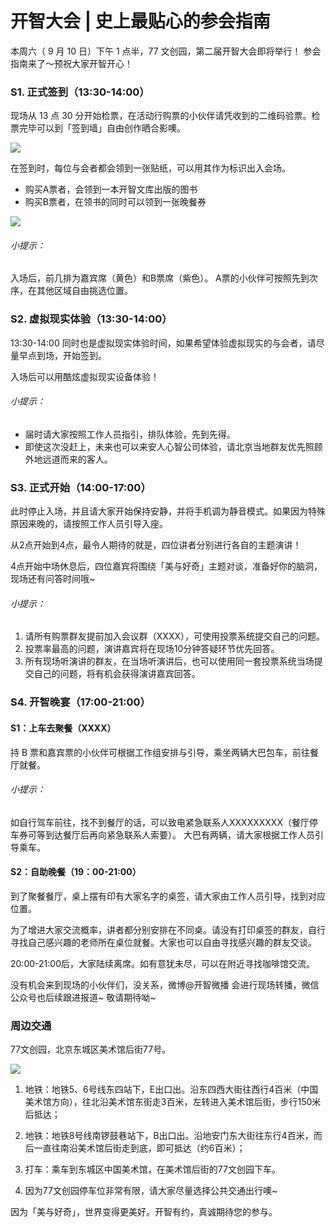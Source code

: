 # 开智大会 | 史上最贴心的参会指南

本周六（ 9 月 10 日）下午 1 点半，77 文创园，第二届开智大会即将举行！
参会指南来了～预祝大家开智开心！

### S1. 正式签到（13:30-14:00）

现场从 13 点 30 分开始检票，在活动行购票的小伙伴请凭收到的二维码验票。检票完毕可以到「签到墙」自由创作晒合影噢。

![](http://note.youdao.com/yws/public/resource/28178191341a57ed10066b5654fd9085/xmlnote/802D8BAC4FCA42B68AC64886E9B2C191/48513)

在签到时，每位与会者都会领到一张贴纸，可以用其作为标识出入会场。

 - 购买A票者，会领到一本开智文库出版的图书
 - 购买B票者，在领书的同时可以领到一张晚餐券

![](http://note.youdao.com/yws/public/resource/28178191341a57ed10066b5654fd9085/xmlnote/B45826A8A03243719A9B36B7D7C9BCE4/48512)

###### 小提示：
入场后，前几排为嘉宾席（黄色）和B票席（紫色）。
A票的小伙伴可按照先到次序，在其他区域自由挑选位置。


### S2. 虚拟现实体验（13:30-14:00）

13:30-14:00 同时也是虚拟现实体验时间，如果希望体验虚拟现实的与会者，请尽量早点到场，开始签到。

入场后可以用酷炫虚拟现实设备体验！

###### 小提示：

- 届时请大家按照工作人员指引，排队体验，先到先得。
- 即使这次没赶上，未来也可以来安人心智公司体验，请北京当地群友优先照顾外地远道而来的客人。

### S3. 正式开始（14:00-17:00）

此时停止入场，并且请大家开始保持安静，并将手机调为静音模式。如果因为特殊原因来晚的，请按照工作人员引导入座。

从2点开始到4点，最令人期待的就是，四位讲者分别进行各自的主题演讲！

4点开始中场休息后，四位嘉宾将围绕「美与好奇」主题对谈，准备好你的脑洞，现场还有问答时间哦~

###### 小提示：

1. 请所有购票群友提前加入会议群（XXXX），可使用投票系统提交自己的问题。
2. 投票率最高的问题，演讲嘉宾将在现场10分钟答疑环节优先回答。
3. 所有现场听演讲的群友，在当场听演讲后，也可以使用同一套投票系统当场提交自己的问题，将有机会获得演讲嘉宾回答。

### S4. 开智晚宴（17:00-21:00）

#### S1：上车去聚餐（XXXX）

持 B 票和嘉宾票的小伙伴可根据工作组安排与引导，乘坐两辆大巴包车，前往餐厅就餐。

###### 小提示：

如自行驾车前往，找不到餐厅的话，可以致电紧急联系人XXXXXXXXX（餐厅停车券可等到达餐厅后再向紧急联系人索要）。
大巴有两辆，请大家根据工作人员引导乘车。

#### S2：自助晚餐（19：00-21:00）

到了聚餐餐厅，桌上摆有印有大家名字的桌签，请大家由工作人员引导，找到对应位置。

为了增进大家交流概率，讲者都分别安排在不同桌。请没有打印桌签的群友，自行寻找自己感兴趣的老师所在桌位就餐。大家也可以自由寻找感兴趣的群友交谈。

20:00-21:00后，大家陆续离席。如有意犹未尽，可以在附近寻找咖啡馆交流。

没有机会来到现场的小伙伴们，没关系，微博@开智微播 会进行现场转播，微信公众号也后续跟进报道~ 敬请期待呦~

### 周边交通

77文创园，北京东城区美术馆后街77号。

![](http://note.youdao.com/yws/public/resource/28178191341a57ed10066b5654fd9085/xmlnote/D936BFE849C44F05930A42C37482D0E3/48509)

1. 地铁：地铁5、6号线东四站下，E出口出。沿东四西大街往西行4百米（中国美术馆方向），往北沿美术馆东街走3百米，左转进入美术馆后街，步行150米后抵达；

2. 地铁：地铁8号线南锣鼓巷站下，B出口出。沿地安门东大街往东行4百米，而后一直往南沿美术馆后街走到底，即可抵达（约6百米）；

3. 打车：乘车到东城区中国美术馆，在美术馆后街的77文创园下车。

4. 因为77文创园停车位非常有限，请大家尽量选择公共交通出行噢~


因为「美与好奇」，世界变得更美好。开智有约，真诚期待您的参与。

